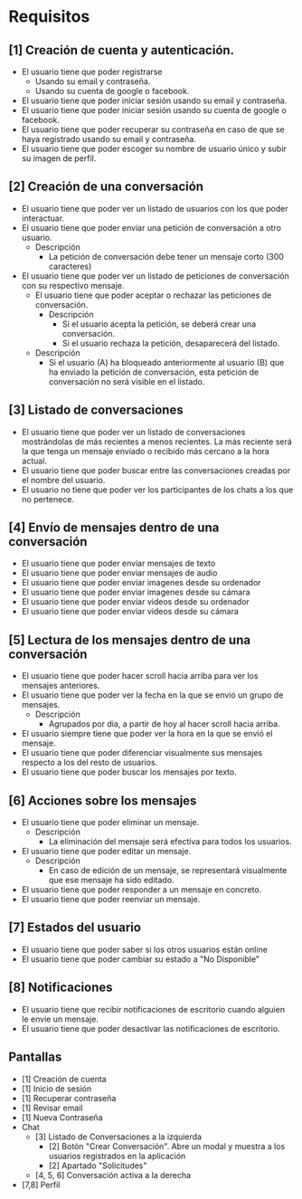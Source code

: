 # Requisitos

## [1] Creación de cuenta y autenticación.

- El usuario tiene que poder registrarse
  - Usando su email y contraseña.
  - Usando su cuenta de google o facebook.
- El usuario tiene que poder iniciar sesión usando su email y contraseña.
- El usuario tiene que poder iniciar sesión usando su cuenta de google o facebook.
- El usuario tiene que poder recuperar su contraseña en caso de que se haya registrado usando su email y contraseña.
- El usuario tiene que poder escoger su nombre de usuario único y subir su imagen de perfil.

## [2] Creación de una conversación

- El usuario tiene que poder ver un listado de usuarios con los que poder interactuar.
- El usuario tiene que poder enviar una petición de conversación a otro usuario.
  - Descripción
    - La petición de conversación debe tener un mensaje corto (300 caracteres)
- El usuario tiene que poder ver un listado de peticiones de conversación con su respectivo mensaje.
    - El usuario tiene que poder aceptar o rechazar las peticiones de conversación.
      - Descripción
        - Si el usuario acepta la petición, se deberá crear una conversación.
        - Si el usuario rechaza la petición, desaparecerá del listado.
  - Descripción    
    - Si el usuario (A) ha bloqueado anteriormente al usuario (B) que ha enviado la petición de conversación, esta petición de conversación no será visible en el listado.

## [3] Listado de conversaciones

- El usuario tiene que poder ver un listado de conversaciones mostrándolas de más recientes a menos recientes. La más reciente será la que tenga un mensaje enviado o recibido más cercano a la hora actual.
- El usuario tiene que poder buscar entre las conversaciones creadas por el nombre del usuario.
- El usuario no tiene que poder ver los participantes de los chats a los que no pertenece.

## [4] Envío de mensajes dentro de una conversación

- El usuario tiene que poder enviar mensajes de texto
- El usuario tiene que poder enviar mensajes de audio
- El usuario tiene que poder enviar imagenes desde su ordenador
- El usuario tiene que poder enviar imagenes desde su cámara
- El usuario tiene que poder enviar videos desde su ordenador
- El usuario tiene que poder enviar videos desde su cámara

## [5] Lectura de los mensajes dentro de una conversación

- El usuario tiene que poder hacer scroll hacia arriba para ver los mensajes anteriores.
- El usuario tiene que poder ver la fecha en la que se envió un grupo de mensajes. 
  - Descripción
    - Agrupados por dia, a partir de hoy al hacer scroll hacia arriba.
- El usuario siempre tiene que poder ver la hora en la que se envió el mensaje.
- El usuario tiene que poder diferenciar visualmente sus mensajes respecto a los del resto de usuarios.
- El usuario tiene que poder buscar los mensajes por texto.

## [6] Acciones sobre los mensajes

- El usuario tiene que poder eliminar un mensaje.
  - Descripción
    - La eliminación del mensaje será efectiva para todos los usuarios.
- El usuario tiene que poder editar un mensaje.
  - Descripción
    - En caso de edición de un mensaje, se representará visualmente que ese mensaje ha sido editado.
- El usuario tiene que poder responder a un mensaje en concreto.
- El usuario tiene que poder reenviar un mensaje.

## [7] Estados del usuario

- El usuario tiene que poder saber si los otros usuarios están online
- El usuario tiene que poder cambiar su estado a "No Disponible"

## [8] Notificaciones

- El usuario tiene que recibir notificaciones de escritorio cuando alguien le envie un mensaje.
- El usuario tiene que poder desactivar las notificaciones de escritorio.

## Pantallas

* [1] Creación de cuenta
* [1] Inicio de sesión
* [1] Recuperar contraseña
* [1] Revisar email
* [1] Nueva Contraseña
* Chat
  * [3] Listado de Conversaciones a la izquierda
    * [2] Botón "Crear Conversación". Abre un modal y muestra a los usuarios registrados en la aplicación
    * [2] Apartado "Solicitudes"
  * [4, 5, 6] Conversación activa a la derecha
* [7,8] Perfil
